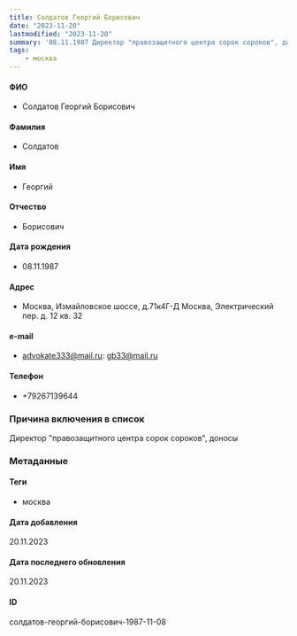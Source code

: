 ```yaml
---
title: Солдатов Георгий Борисович
date: "2023-11-20"
lastmodified: "2023-11-20"
summary: '08.11.1987 Директор "правозащитного центра сорок сороков", доносы'
tags: 
    - москва
---
```

<!--# pp2-->
<!--## Фигурант-->
<!--### Личные данные-->
#### ФИО
- Солдатов Георгий Борисович
#### Фамилия
- Солдатов
#### Имя
- Георгий
#### Отчество
- Борисович
#### Дата рождения
- 08.11.1987
#### Адрес
- Москва, Измайловское шоссе, д.71к4Г-Д Москва, Электрический пер. д. 12 кв. 32
#### e-mail
- advokate333@mail.ru: gb33@mail.ru
#### Телефон
- +79267139644
### Причина включения в список
Директор "правозащитного центра сорок сороков", доносы
### Метаданные
#### Теги
- москва
#### Дата добавления
20.11.2023
#### Дата последнего обновления
20.11.2023
#### ID
солдатов-георгий-борисович-1987-11-08
<!--## END;-->

